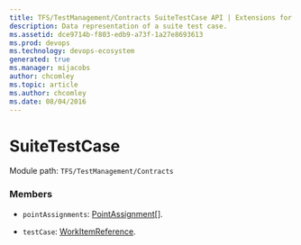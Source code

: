 ```yaml
---
title: TFS/TestManagement/Contracts SuiteTestCase API | Extensions for Azure DevOps Services
description: Data representation of a suite test case.
ms.assetid: dce9714b-f803-edb9-a73f-1a27e8693613
ms.prod: devops
ms.technology: devops-ecosystem
generated: true
ms.manager: mijacobs
author: chcomley
ms.topic: article
ms.author: chcomley
ms.date: 08/04/2016
---
```


# SuiteTestCase

Module path: `TFS/TestManagement/Contracts`


### Members

* `pointAssignments`: [PointAssignment](../../../TFS/TestManagement/Contracts/PointAssignment.md)[]. 

* `testCase`: [WorkItemReference](../../../TFS/TestManagement/Contracts/WorkItemReference.md). 

